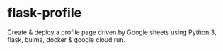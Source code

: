# flask-profile
Create & deploy a profile page driven by Google sheets using Python 3, flask, bulma, docker & google cloud run.